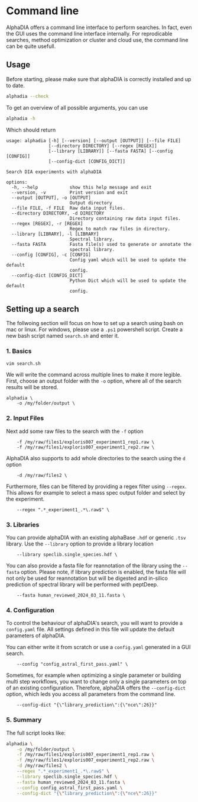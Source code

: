 # Command line
AlphaDIA offers a command line interface to perform searches. In fact, even the GUI uses the command line interface internally. For reprodicable searches, method optimization or cluster and cloud use, the command line can be quite usefull.

## Usage
Before starting, please make sure that alphaDIA is correctly installed and up to date.
```bash
alphadia --check
```

To get an overview of all possible arguments, you can use

```bash
alphadia -h
```

Which should return

```
usage: alphadia [-h] [--version] [--output [OUTPUT]] [--file FILE]
                [--directory DIRECTORY] [--regex [REGEX]]
                [--library [LIBRARY]] [--fasta FASTA] [--config [CONFIG]]
                [--config-dict [CONFIG_DICT]]

Search DIA experiments with alphaDIA

options:
  -h, --help            show this help message and exit
  --version, -v         Print version and exit
  --output [OUTPUT], -o [OUTPUT]
                        Output directory
  --file FILE, -f FILE  Raw data input files.
  --directory DIRECTORY, -d DIRECTORY
                        Directory containing raw data input files.
  --regex [REGEX], -r [REGEX]
                        Regex to match raw files in directory.
  --library [LIBRARY], -l [LIBRARY]
                        Spectral library.
  --fasta FASTA         Fasta file(s) used to generate or annotate the
                        spectral library.
  --config [CONFIG], -c [CONFIG]
                        Config yaml which will be used to update the default
                        config.
  --config-dict [CONFIG_DICT]
                        Python Dict which will be used to update the default
                        config.
```

## Setting up a search
The follwoing section will focus on how to set up a search using bash on mac or linux. For windows, please use a `.ps1` powershell script.
Create a new bash script named `search.sh` and enter it.

### 1. Basics
```bash
vim search.sh
```
We will write the command across multiple lines to make it more legible.
First, choose an output folder with the `-o` option, where all of the search results will be stored.

```
alphadia \
    -o /my/folder/output \
```

### 2. Input Files
Next add some raw files to the search with the `-f` option

```
    -f /my/raw/files1/exploris007_experiment1_rep1.raw \
    -f /my/raw/files1/exploris007_experiment1_rep2.raw \
```
AlphaDIA also supports to add whole directories to the search using the `d` option
```
    -d /my/raw/files2 \
```

Furthermore, files can be filtered by providing a regex filter using `--regex`. This allows for example to select a mass spec output folder and select by the experiment.
```
    --regex ".*_experiment1_.*\.raw$" \
```

### 3. Libraries
You can provide alphaDIA with an existing alphaBase `.hdf` or generic `.tsv` library.
Use the `--library` option to provide a library location
```
    --library speclib.single_species.hdf \
```

You can also provide a fasta file for reannotation of the library using the `--fasta` option.
Please note, if library prediction is enabled, the fasta file will not only be used for reannotation but will be digested and in-silico prediction of spectral library will be performed with peptDeep.

```
    --fasta human_reviewed_2024_03_11.fasta \
```

### 4. Configuration
To control the behaviour of alphaDIA's search, you will want to provide a `config.yaml` file.
All settings defined in this file will update the default parameters of alphaDIA.

You can either write it from scratch or use a `config.yaml` generated in a GUI search.

```
    --config "config_astral_first_pass.yaml" \
```

Sometimes, for example when optimizing a single parameter or building multi step workflows, you want to change only a single parameters on top of an existing configuration. Therefore, alphaDIA offers the `--config-dict` option, which leds you access all parameters from the command line.
```
    --config-dict "{\"library_prediction\":{\"nce\":26}}"
```

### 5. Summary
The full script looks like:
```bash
alphadia \
    -o /my/folder/output \
    -f /my/raw/files1/exploris007_experiment1_rep1.raw \
    -f /my/raw/files1/exploris007_experiment1_rep2.raw \
    -d /my/raw/files2 \
    --regex ".*_experiment1_.*\.raw$" \
    --library speclib.single_species.hdf \
    --fasta human_reviewed_2024_03_11.fasta \
    --config config_astral_first_pass.yaml \
    --config-dict "{\"library_prediction\":{\"nce\":26}}"
```
